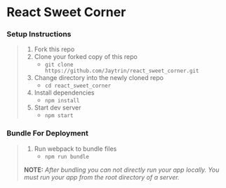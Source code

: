 # React Sweet Corner

### Setup Instructions

> 1. Fork this repo
> 1. Clone your forked copy of this repo
>    - `git clone https://github.com/Jaytrin/react_sweet_corner.git`
> 1. Change directory into the newly cloned repo
>    - `cd react_sweet_corner`
> 1. Install dependencies 
>    - `npm install`
> 1. Start dev server
>    - `npm start`

### Bundle For Deployment

> 1. Run webpack to bundle files
>    - `npm run bundle`
> 
> **NOTE:** *After bundling you can not directly run your app locally. You must run your app from the root directory of a server.*
